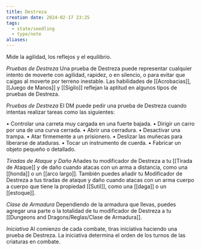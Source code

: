 ```yaml
---
title: Destreza
creation date: 2024-02-17 23:25
tags:
  - state/seedling
  - type/note
aliases:
---
```

Mide la agilidad, los reflejos y el equilibrio.

*Pruebas de Destreza*
Una prueba de Destreza puede representar cualquier intento de moverte con agilidad, rapidez, o en silencio, o para evitar que caigas al moverte por terreno inestable. Las habilidades de [[Acrobacias]], [[Juego de Manos]] y [[Sigilo]] reflejan la aptitud en algunos tipos de pruebas de Destreza.

*Pruebas de Destreza*
El DM puede pedir una prueba de Destreza cuando intentas realizar tareas como las
siguientes:

• Controlar una carreta muy cargada en una fuerte bajada.
• Dirigir un carro por una de una curva cerrada.
• Abrir una cerradura.
• Desactivar una trampa.
• Atar firmemente a un prisionero.
• Deslizar las muñecas para liberarse de ataduras.
• Tocar un instrumento de cuerda.
• Fabricar un objeto pequeño o detallado.

*Tiradas de Ataque y Daño*
Añades tu modificador de Destreza a tu [[Tirada de Ataque]] y de daño cuando atacas con un arma a distancia, como una [[honda]] o un [[arco largo]]. 
También puedes añadir tu Modificador de Destreza a tus tiradas de ataque y daño cuando atacas con un arma cuerpo a cuerpo que tiene la propiedad [[Sutil]], como una [[daga]] o un [[estoque]].

*Clase de Armadura*
Dependiendo de la armadura que llevas, puedes agregar una parte o la totalidad de tu modificador de Destreza a tu [[Dungeons and Dragons/Reglas/Clase de Armadura]].

*Iniciativa*
Al comienzo de cada combate, tiras iniciativa haciendo una prueba de Destreza. La iniciativa determina el orden de los turnos de las criaturas en combate.
